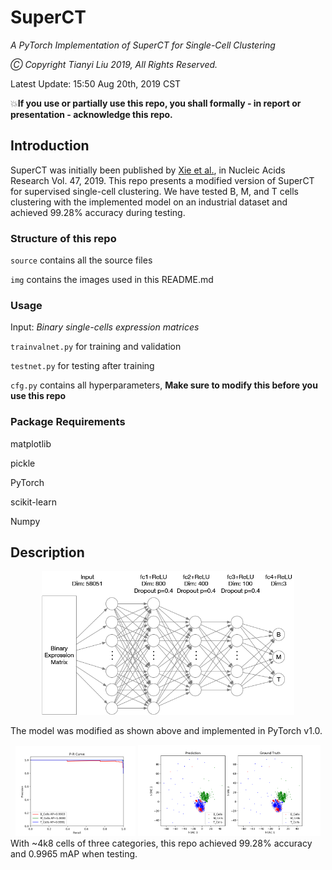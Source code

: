 # SuperCT
*A PyTorch Implementation of SuperCT for Single-Cell Clustering*

*Ⓒ Copyright Tianyi Liu 2019, All Rights Reserved.*

Latest Update: 15:50 Aug 20th, 2019 CST

💥**If you use or partially use this repo, you shall formally - in report or presentation - acknowledge this repo.**

## Introduction
SuperCT was initially been published by [Xie et al.](https://academic.oup.com/nar/article/47/8/e48/5364134), in Nucleic Acids Research Vol. 47, 2019. This repo presents a modified version of SuperCT for supervised single-cell clustering. We have tested B, M, and T cells clustering with the implemented model on an industrial dataset and achieved 99.28% accuracy during testing.

### Structure of this repo
`source` contains all the source files

`img`    contains the images used in this README.md

### Usage
Input: *Binary single-cells expression matrices*

`trainvalnet.py` for training and validation

`testnet.py` for testing after training

`cfg.py` contains all hyperparameters, **Make sure to modify this before you use this repo**

### Package Requirements
matplotlib

pickle

PyTorch

scikit-learn

Numpy

## Description
<div align="center"><img src="https://github.com/evanliuty/SuperCT/blob/master/img/net.png" width="80%"></div>

The model was modified as shown above and implemented in PyTorch v1.0.
<div align="center">
  <img src="https://github.com/evanliuty/SuperCT/blob/master/img/pr.png" width="38%">
  <img src="https://github.com/evanliuty/SuperCT/blob/master/img/tsne.png" width="58%">
</div>
With ~4k8 cells of three categories, this repo achieved 99.28% accuracy and 0.9965 mAP when testing.
